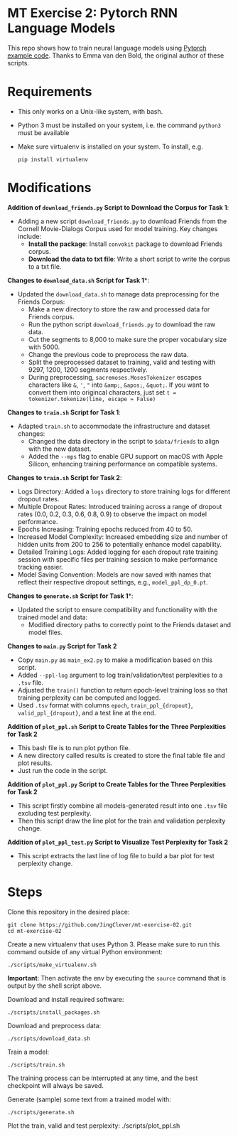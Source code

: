 # MT Exercise 2: Pytorch RNN Language Models

This repo shows how to train neural language models using [Pytorch example code](https://github.com/pytorch/examples/tree/master/word_language_model). Thanks to Emma van den Bold, the original author of these scripts. 

# Requirements

- This only works on a Unix-like system, with bash.
- Python 3 must be installed on your system, i.e. the command `python3` must be available
- Make sure virtualenv is installed on your system. To install, e.g.

    `pip install virtualenv`

# Modifications

**Addition of `download_friends.py` Script to Download the Corpus for Task 1**:
- Adding a new script `download_friends.py` to download Friends from the Cornell Movie-Dialogs Corpus used for model training. Key changes include:
  - **Install the package**: Install `convokit` package to download Friends corpus.
  - **Download the data to txt file**: Write a short script to write the corpus to a txt file.

**Changes to `download_data.sh` Script for Task 1***:
- Updated the `download_data.sh` to manage data preprocessing for the Friends Corpus:
  - Make a new directory to store the raw and processed data for Friends corpus.
  - Run the python script `download_friends.py` to download the raw data.
  - Cut the segments to 8,000 to make sure the proper vocabulary size with 5000.
  - Change the previous code to preprocess the raw data.
  - Split the preprocessed dataset to training, valid and testing with 9297, 1200, 1200 segments respectively.
  - During preprocessing, `sacremoses.MosesTokenizer`  escapes characters like `&`, `'`, `"` into `&amp;`, `&apos;`, `&quot;`. If you want to convert them into origincal characters, just set `t = tokenizer.tokenize(line, escape = False)`

**Changes to `train.sh` Script for Task 1**:
- Adapted `train.sh` to accommodate the infrastructure and dataset changes:
  - Changed the data directory in the script to `$data/friends` to align with the new dataset.
  - Added the `--mps` flag to enable GPU support on macOS with Apple Silicon, enhancing training performance on compatible systems.

**Changes to `train.sh` Script for Task 2**:
- Logs Directory: Added a `logs` directory to store training logs for different dropout rates.
- Multiple Dropout Rates: Introduced training across a range of dropout rates (0.0, 0.2, 0.3, 0.6, 0.8, 0.9) to observe the impact on model performance.
- Epochs Increasing: Training epochs reduced from 40 to 50.
- Increased Model Complexity: Increased embedding size and number of hidden units from 200 to 256 to potentially enhance model capability.
- Detailed Training Logs: Added logging for each dropout rate training session with specific files per training session to make performance tracking easier.
- Model Saving Convention: Models are now saved with names that reflect their respective dropout settings, e.g., `model_ppl_dp_0.pt`.

**Changes to `generate.sh` Script for Task 1***:
- Updated the script to ensure compatibility and functionality with the trained model and data:
  - Modified directory paths to correctly point to the Friends dataset and model files.

**Changes to `main.py` Script for Task 2**
- Copy `main.py` as `main_ex2.py` to make a modification based on this script.
- Added `--ppl-log` argument to log train/validation/test perplexities to a `.tsv` file.
- Adjusted the `train()` function to return epoch-level training loss so that training perplexity can be computed and logged.
- Used `.tsv` format with columns `epoch`, `train_ppl_{dropout}`, `valid_ppl_{dropout}`, and a test line at the end.

**Addition of `plot_ppl.sh` Script to Create Tables for the Three Perplexities for Task 2**
- This bash file is to run plot python file.
- A new directory called results is created to store the final table file and plot results.
- Just run the code in the script.

**Addition of `plot_ppl.py` Script to Create Tables for the Three Perplexities for Task 2**
- This script firstly combine all models-generated result into one `.tsv` file excluding test perplexity.
- Then this script draw the line plot for the train and validation perplexity change. 

**Addition of `plot_ppl_test.py` Script to Visualize Test Perplexity for Task 2**
- This script extracts the last line of log file to build a bar plot for test perplexity change.


# Steps

Clone this repository in the desired place:

    git clone https://github.com/JingClever/mt-exercise-02.git
    cd mt-exercise-02

Create a new virtualenv that uses Python 3. Please make sure to run this command outside of any virtual Python environment:

    ./scripts/make_virtualenv.sh

**Important**: Then activate the env by executing the `source` command that is output by the shell script above.

Download and install required software:

    ./scripts/install_packages.sh

Download and preprocess data:

    ./scripts/download_data.sh

Train a model:

    ./scripts/train.sh

The training process can be interrupted at any time, and the best checkpoint will always be saved.

Generate (sample) some text from a trained model with:

    ./scripts/generate.sh

Plot the train, valid and test perplexity:
    ./scripts/plot_ppl.sh


